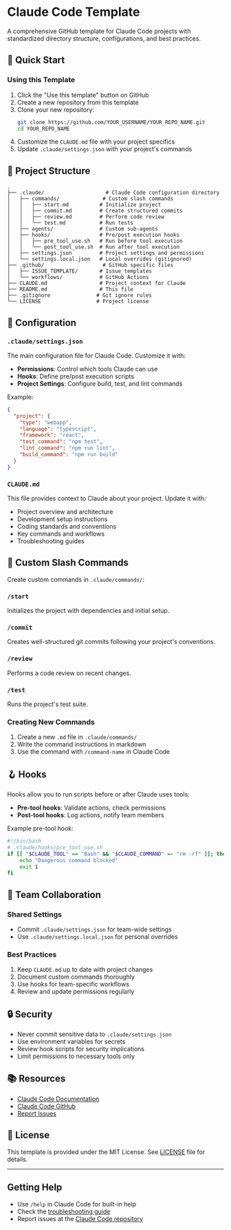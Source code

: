 # Claude Code Template

A comprehensive GitHub template for Claude Code projects with standardized directory structure, configurations, and best practices.

## 🚀 Quick Start

### Using this Template

1. Click the "Use this template" button on GitHub
2. Create a new repository from this template
3. Clone your new repository:
   ```bash
   git clone https://github.com/YOUR_USERNAME/YOUR_REPO_NAME.git
   cd YOUR_REPO_NAME
   ```
4. Customize the `CLAUDE.md` file with your project specifics
5. Update `.claude/settings.json` with your project's commands

## 📁 Project Structure

```
.
├── .claude/                    # Claude Code configuration directory
│   ├── commands/              # Custom slash commands
│   │   ├── start.md          # Initialize project
│   │   ├── commit.md         # Create structured commits
│   │   ├── review.md         # Perform code review
│   │   └── test.md           # Run tests
│   ├── agents/               # Custom sub-agents
│   ├── hooks/                # Pre/post execution hooks
│   │   ├── pre_tool_use.sh   # Run before tool execution
│   │   └── post_tool_use.sh  # Run after tool execution
│   ├── settings.json         # Project settings and permissions
│   └── settings.local.json   # Local overrides (gitignored)
├── .github/                   # GitHub specific files
│   ├── ISSUE_TEMPLATE/       # Issue templates
│   └── workflows/            # GitHub Actions
├── CLAUDE.md                 # Project context for Claude
├── README.md                 # This file
├── .gitignore               # Git ignore rules
└── LICENSE                  # Project license
```

## 🔧 Configuration

### `.claude/settings.json`

The main configuration file for Claude Code. Customize it with:

- **Permissions**: Control which tools Claude can use
- **Hooks**: Define pre/post execution scripts
- **Project Settings**: Configure build, test, and lint commands

Example:
```json
{
  "project": {
    "type": "webapp",
    "language": "typescript",
    "framework": "react",
    "test_command": "npm test",
    "lint_command": "npm run lint",
    "build_command": "npm run build"
  }
}
```

### `CLAUDE.md`

This file provides context to Claude about your project. Update it with:
- Project overview and architecture
- Development setup instructions
- Coding standards and conventions
- Key commands and workflows
- Troubleshooting guides

## 📝 Custom Slash Commands

Create custom commands in `.claude/commands/`:

### `/start`
Initializes the project with dependencies and initial setup.

### `/commit`
Creates well-structured git commits following your project's conventions.

### `/review`
Performs a code review on recent changes.

### `/test`
Runs the project's test suite.

### Creating New Commands

1. Create a new `.md` file in `.claude/commands/`
2. Write the command instructions in markdown
3. Use the command with `/command-name` in Claude Code

## 🪝 Hooks

Hooks allow you to run scripts before or after Claude uses tools:

- **Pre-tool hooks**: Validate actions, check permissions
- **Post-tool hooks**: Log actions, notify team members

Example pre-tool hook:
```bash
#!/bin/bash
# .claude/hooks/pre_tool_use.sh
if [[ "$CLAUDE_TOOL" == "Bash" && "$CLAUDE_COMMAND" =~ "rm -rf" ]]; then
    echo "Dangerous command blocked"
    exit 1
fi
```

## 🤝 Team Collaboration

### Shared Settings
- Commit `.claude/settings.json` for team-wide settings
- Use `.claude/settings.local.json` for personal overrides

### Best Practices
1. Keep `CLAUDE.md` up to date with project changes
2. Document custom commands thoroughly
3. Use hooks for team-specific workflows
4. Review and update permissions regularly

## 🔒 Security

- Never commit sensitive data to `.claude/settings.json`
- Use environment variables for secrets
- Review hook scripts for security implications
- Limit permissions to necessary tools only

## 📚 Resources

- [Claude Code Documentation](https://docs.anthropic.com/en/docs/claude-code)
- [Claude Code GitHub](https://github.com/anthropics/claude-code)
- [Report Issues](https://github.com/anthropics/claude-code/issues)

## 📄 License

This template is provided under the MIT License. See [LICENSE](LICENSE) file for details.

---

## Getting Help

- Use `/help` in Claude Code for built-in help
- Check the [troubleshooting guide](https://docs.anthropic.com/en/docs/claude-code/troubleshooting)
- Report issues at the [Claude Code repository](https://github.com/anthropics/claude-code/issues)